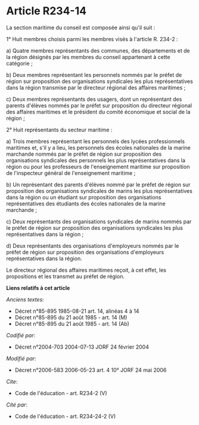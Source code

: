 # Article R234-14

La section maritime du conseil est composée ainsi qu'il suit :

1° Huit membres choisis parmi les membres visés à l'article R. 234-2 :

a) Quatre membres représentants des communes, des départements et de la région désignés par les membres du conseil
appartenant à cette catégorie ;

b) Deux membres représentant les personnels nommés par le préfet de région sur proposition des organisations syndicales les
plus représentatives dans la région transmise par le directeur régional des affaires maritimes ;

c) Deux membres représentants des usagers, dont un représentant des parents d'élèves nommés par le préfet sur proposition du
directeur régional des affaires maritimes et le président du comité économique et social de la région ;

2° Huit représentants du secteur maritime :

a) Trois membres représentant les personnels des lycées professionnels maritimes et, s'il y a lieu, les personnels des écoles
nationales de la marine marchande nommés par le préfet de région sur proposition des organisations syndicales des personnels
les plus représentatives dans la région ou pour les professeurs de l'enseignement maritime sur proposition de l'inspecteur
général de l'enseignement maritime ;

b) Un représentant des parents d'élèves nommé par le préfet de région sur proposition des organisations syndicales de marins
les plus représentatives dans la région ou un étudiant sur proposition des organisations représentatives des étudiants des
écoles nationales de la marine marchande ;

c) Deux représentants des organisations syndicales de marins nommés par le préfet de région sur proposition des organisations
syndicales les plus représentatives dans la région ;

d) Deux représentants des organisations d'employeurs nommés par le préfet de région sur proposition des organisations
d'employeurs représentatives dans la région.

Le directeur régional des affaires maritimes reçoit, à cet effet, les propositions et les transmet au préfet de région.

**Liens relatifs à cet article**

_Anciens textes_:

  - Décret n°85-895 1985-08-21 art. 14, alinéas 4 à 14
  - Décret n°85-895 du 21 août 1985 - art. 14 (M)
  - Décret n°85-895 du 21 août 1985 - art. 14 (Ab)

_Codifié par_:

  - Décret n°2004-703 2004-07-13 JORF 24 février 2004

_Modifié par_:

  - Décret n°2006-583 2006-05-23 art. 4 10° JORF 24 mai 2006

_Cite_:

  - Code de l'éducation - art. R234-2 (V)

_Cité par_:

  - Code de l'éducation - art. R234-24-2 (V)
